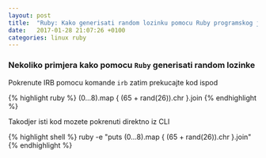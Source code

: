 ```yaml
---
layout: post
title:  "Ruby: Kako generisati random lozinku pomocu Ruby programskog jezika"
date:   2017-01-28 21:07:26 +0100
categories: linux ruby
---
```


### Nekoliko primjera kako pomocu `Ruby` generisati random lozinke


Pokrenute IRB pomocu komande `irb` zatim prekucajte kod ispod

{% highlight ruby %}
(0...8).map { (65 + rand(26)).chr }.join
{% endhighlight %}

Takodjer isti kod mozete pokrenuti direktno iz CLI 

{% highlight shell %}
ruby -e "puts (0...8).map { (65 + rand(26)).chr }.join"
{% endhighlight %}
